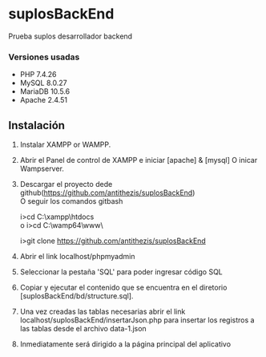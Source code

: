 # suplosBackEnd
Prueba suplos desarrollador backend

### Versiones usadas

+ PHP 7.4.26
+ MySQL 8.0.27
+ MariaDB 10.5.6
+ Apache 2.4.51

## Instalación

1. Instalar XAMPP or WAMPP.

2. Abrir el Panel de control de XAMPP e iniciar [apache] & [mysql] O inicar Wampserver.

3. Descargar el proyecto dede github(https://github.com/antithezis/suplosBackEnd)  
    O seguir los comandos gitbash 
    
    i>cd C:\\xampp\htdocs\
    o
    i>cd C:\\wamp64\www\

    i>git clone https://github.com/antithezis/suplosBackEnd

4. Abrir el link localhost/phpmyadmin

5. Seleccionar la pestaña 'SQL' para poder ingresar código SQL

6. Copiar y ejecutar el contenido que se encuentra en el diretorio [suplosBackEnd/bd/structure.sql].

7. Una vez creadas las tablas necesarias abrir el link localhost/suplosBackEnd/insertarJson.php para insertar los registros a las tablas desde el archivo data-1.json

8. Inmediatamente será dirigido a la página principal del aplicativo


